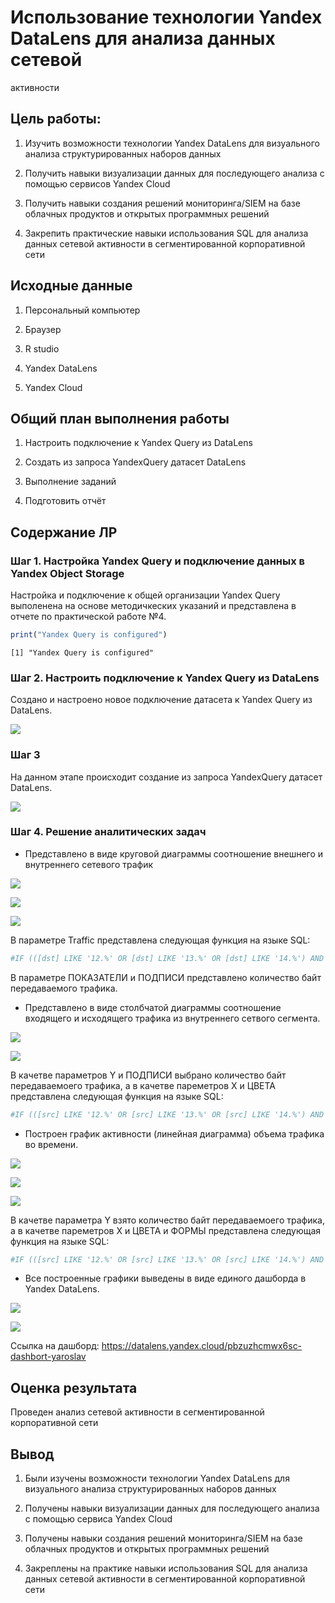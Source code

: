 # Использование технологии Yandex DataLens для анализа данных сетевой
активности


## Цель работы:

1.  Изучить возможности технологии Yandex DataLens для визуального
    анализа структурированных наборов данных

2.  Получить навыки визуализации данных для последующего анализа с
    помощью сервисов Yandex Cloud

3.  Получить навыки создания решений мониторинга/SIEM на базе облачных
    продуктов и открытых программных решений

4.  Закрепить практические навыки использования SQL для анализа данных
    сетевой активности в сегментированной корпоративной сети

## Исходные данные

1.  Персональный компьютер

2.  Браузер

3.  R studio

4.  Yandex DataLens

5.  Yandex Cloud

## Общий план выполнения работы

1.  Настроить подключение к Yandex Query из DataLens

2.  Создать из запроса YandexQuery датасет DataLens

3.  Выполнение заданий

4.  Подготовить отчёт

## Содержание ЛР

### Шаг 1. Настройка Yandex Query и подключение данных в Yandex Object Storage

Настройка и подключение к общей организации Yandex Query выполенена на
основе методичкеских указаний и представлена в отчете по практической
работе №4.

``` r
print("Yandex Query is configured")
```

    [1] "Yandex Query is configured"

### Шаг 2. Настроить подключение к Yandex Query из DataLens

Создано и настроено новое подключение датасета к Yandex Query из
DataLens.

![](images/clipboard-1166876058.png)

### Шаг 3

На данном этапе происходит создание из запроса YandexQuery датасет
DataLens.

![](images/clipboard-1622639596.png)

### Шаг 4. Решение аналитических задач

-   Представлено в виде круговой диаграммы соотношение внешнего и
    внутреннего сетевого трафик

![](images/clipboard-4026664611.png)

![](images/clipboard-474930725.png)

![](images/clipboard-2658560121.png)

В параметре Traffic представлена следующая функция на языке SQL:

``` r
#IF (([dst] LIKE '12.%' OR [dst] LIKE '13.%' OR [dst] LIKE '14.%') AND ([src] LIKE '12.%' OR [src] LIKE '13.%' OR [src] LIKE '14.%')) THEN "Внутренний трафик" ELSE "Внешний трафик" END
```

В параметре ПОКАЗАТЕЛИ и ПОДПИСИ представлено количество байт
передаваемого трафика.

-   Представлено в виде столбчатой диаграммы соотношение входящего и
    исходящего трафика из внутреннего сетвого сегмента.

![](images/clipboard-1380257329.png)

![](images/clipboard-3594081273.png)

В качетве параметров Y и ПОДПИСИ выбрано количество байт передаваемоего
трафика, а в качетве пареметров X и ЦВЕТА представлена следующая функция
на языке SQL:

``` r
#IF (([src] LIKE '12.%' OR [src] LIKE '13.%' OR [src] LIKE '14.%') AND (NOT([dst] LIKE '12.%' OR [dst] LIKE '13.%' OR [dst] LIKE '14.%'))) THEN "Исходящий трафик" ELSEIF (([dst] LIKE '12.%' OR [dst] LIKE '13.%' OR [dst] LIKE '14.%') AND (NOT([src] LIKE '12.%' OR [src] LIKE '13.%' OR [src] LIKE '14.%'))) THEN "Входящий трафик" END
```

-   Построен график активности (линейная диаграмма) объема трафика во
    времени.

![](images/clipboard-1667201794.png)

![](images/clipboard-2863081559.png)

![](images/clipboard-3295141015.png)

В качетве параметра Y взято количество байт передаваемоего трафика, а в
качетве пареметров X и ЦВЕТА и ФОРМЫ представлена следующая функция на
языке SQL:

``` r
#IF (([src] LIKE '12.%' OR [src] LIKE '13.%' OR [src] LIKE '14.%') AND (NOT([dst] LIKE '12.%' OR [dst] LIKE '13.%' OR [dst] LIKE '14.%'))) THEN "Исходящий трафик" ELSEIF (([dst] LIKE '12.%' OR [dst] LIKE '13.%' OR [dst] LIKE '14.%') AND (NOT([src] LIKE '12.%' OR [src] LIKE '13.%' OR [src] LIKE '14.%'))) THEN "Входящий трафик" ELSE "Остальной трафик" END
```

-   Все построенные графики выведены в виде единого дашборда в Yandex
    DataLens.

![](images/clipboard-1635440676.png)

![](images/clipboard-3708612467.png)

Ссылка на дашборд:
<https://datalens.yandex.cloud/pbzuzhcmwx6sc-dashbort-yaroslav>

## Оценка результата

Проведен анализ сетевой активности в сегментированной корпоративной сети

## Вывод

1.  Были изучены возможности технологии Yandex DataLens для визуального
    анализа структурированных наборов данных

2.  Получены навыки визуализации данных для последующего анализа с
    помощью сервиса Yandex Cloud

3.  Получены навыки создания решений мониторинга/SIEM на базе облачных
    продуктов и открытых программных решений

4.  Закреплены на практике навыки использования SQL для анализа данных
    сетевой активности в сегментированной корпоративной сети
